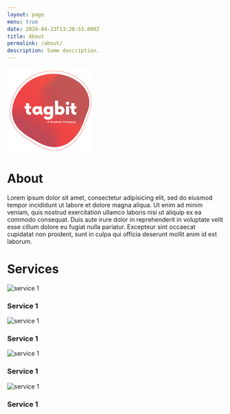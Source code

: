 ```yaml
---
layout: page
menu: true
date: 2020-04-23T13:20:53.000Z
title: About
permalink: /about/
description: Some description.
---
```

<img src="/assets/img/logo-tagbit.png" alt="Tagbit" width="200">

<h1 class="gradient-text">About</h1>

Lorem ipsum dolor sit amet, consectetur adipisicing elit, sed do eiusmod tempor incididunt ut labore et dolore magna aliqua. Ut enim ad minim veniam, quis nostrud exercitation ullamco laboris nisi ut aliquip ex ea commodo
consequat. Duis aute irure dolor in reprehenderit in voluptate velit esse
cillum dolore eu fugiat nulla pariatur. Excepteur sint occaecat cupidatat non
proident, sunt in culpa qui officia deserunt mollit anim id est laborum.

<div class="service-row">
 <h1 class="wht">Services</h1>
 <div class="about-row">
   <div class="service-box">
      <img class="icons-ser" src="{{site.baseurl}}/assets/icons/icon-1.png" alt="service 1"/>
      <h3 class="gradient-logo-text">Service 1</h3>
   </div>
     <div class="service-box">
        <img class="icons-ser" src="{{site.baseurl}}/assets/icons/icon-2.png" alt="service 1"/>
        <h3 class="gradient-logo-text">Service 1</h3>
     </div>
       <div class="service-box">
          <img class="icons-ser" src="{{site.baseurl}}/assets/icons/icon-3.png" alt="service 1"/>
          <h3 class="gradient-logo-text">Service 1</h3>
       </div>
         <div class="service-box">
            <img class="icons-ser" src="{{site.baseurl}}/assets/icons/icon-4.png" alt="service 1"/>
            <h3 class="gradient-logo-text">Service 1</h3>
         </div>
         </div>
</div>
